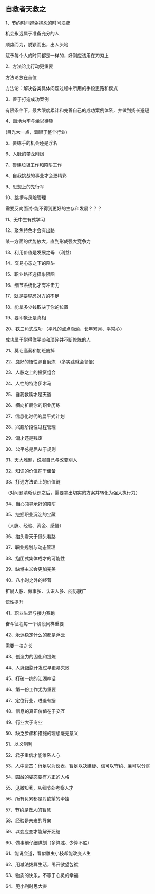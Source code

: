 ## 自救者天救之



1、节约时间避免抱怨的时间浪费

机会永远属于准备充分的人

顺势而为，脱颖而出，出人头地

赋予每个人的时间都是一样的，好刚应该用在刀刃上



2、方法论比行动更重要

方法论放在首位

方法论：解决各类具体问题过程中所用的手段思路和模式



3、善于打造成功案例

有限条件下，最大限度累计和完善自己的成功案例体系，并做到扬长避短



4、画地为牢与坐以待毙

(目光大一点，着眼于整个行业)



5、要练手的机会还是浮名



6、人脉的攀龙附凤



7、警惕垃圾工作和陷阱工作

8、自我挑战的事业才会更精彩

9、思想上的先行军

10、跳槽与风险管理

需要反向面试-能不得到更好的生存和发展？？？

11、无中生有式学习

12、聚焦特色才会有出路

某一方面的优势放大，直到形成强大竞争力

13、利用价值是发展之母  （利益）

14、交易心态之下的陷阱

15、职业路径选择象限图

16、细节系统化才有冲击力

17、就是要容忍对方的不足

18、能拿多少钱取决于你的位置

19、要印象还是真相

20、铁三角式成功  （平凡的点点滴滴、长年累月、平常心）

成功属于耐得住平淡和琐碎并不断修炼的人

21、莫让高薪和加班废掉

22、良好的悟性源自磨炼 （多实践就会领悟）

23、人脉之上的投资组合

24、人性的特洛伊木马

25、自我救赎才是天道

26、横向扩展你的职业历练

27、信息化时代的扁平式计划

28、兴趣阶段性过程管理

29、偏才还是残废

30、公平总是屈从于规则

31、天大难题，说服自己与改变别人

32、知识的价值在于储备

33、打通方法论上的价值链

（对问题清晰认识之后，需要拿出切实的方案并转化为强大执行力）

34、当心领导示好的陷阱

35、挖掘职业沉淀的宝藏

（人脉、经验、资金、感悟）

36、抬头看天于低头看路

37、职业规划与动态管理

38、抱团式集体成才的可能性

39、缺憾主义会更加完美

40、八小时之外的经营

扩展人脉、做事多、认识人多、阅历就广

悟性提升

41、职业生涯与接力赛跑

奋斗征程每一个阶段同样重要

42、永远稳定什么的都是浮云

需要一技之长

43、创造力的固化和提炼

44、人脉细胞开发过早更易失败

45、打破一统的江湖神话

46、第一份工作尤为重要

47、定位行业，进退有据

48、信息的真正价值在于交互

49、行业大于专业

50、缺乏步骤和措施的理想毫无意义

51、以义制利

52、君子重信才能维系人心

53、人中豪杰：行足以为仪表、智足以决嫌疑、信可以守约、廉可以分财

54、圆融的姿态要有方正的人格

55、见微知著，从细节处考察人才

56、所有负累都是对欲望的牵挂

57、节约是做人的智慧

58、经验是未来的导向

59、以变应变才能解开死结

60、做事前仔细谋划（多算胜、少算不胜）

61、能说会道，看似雕虫小技却能改变人生

62、用减法拨算生活，甩开欲望包袱

63、物质的快乐，不等于心灵的幸福

64、见小利时思大害
